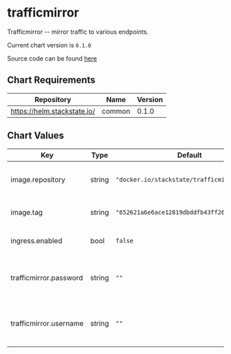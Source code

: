 trafficmirror
=============
Trafficmirror -- mirror traffic to various endpoints.

Current chart version is `0.1.0`

Source code can be found [here](https://github.com/rb3ckers/trafficmirror)

## Chart Requirements

| Repository | Name | Version |
|------------|------|---------|
| https://helm.stackstate.io/ | common | 0.1.0 |

## Chart Values

| Key | Type | Default | Description |
|-----|------|---------|-------------|
| image.repository | string | `"docker.io/stackstate/trafficmirror"` | Base container image repository. |
| image.tag | string | `"652621a6e6ace12819dbddfb43ff26cda45bda28"` | Default container image tag. |
| ingress.enabled | bool | `false` | Enable use of ingress controllers. |
| trafficmirror.password | string | `""` | Basic auth password for the Trafficmirror service. |
| trafficmirror.username | string | `""` | Basic auth username for the Trafficmirror service. |
